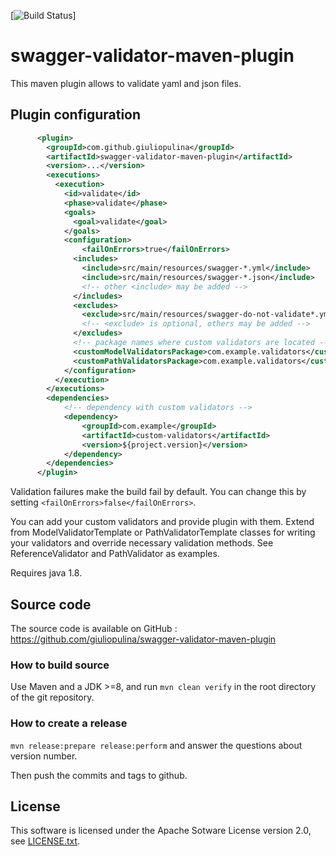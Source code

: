 [![Build Status](https://github.com/giuliopulina/swagger-validator-maven-plugin/actions/workflows/maven.yml/badge.svg)]

# swagger-validator-maven-plugin

This maven plugin allows to validate yaml and json files.

## Plugin configuration

```xml
      <plugin>
        <groupId>com.github.giuliopulina</groupId>
        <artifactId>swagger-validator-maven-plugin</artifactId>
        <version>...</version>
        <executions>
          <execution>
            <id>validate</id>
            <phase>validate</phase>
            <goals>
              <goal>validate</goal>
            </goals>
            <configuration>
                <failOnErrors>true</failOnErrors>
              <includes>
                <include>src/main/resources/swagger-*.yml</include>
                <include>src/main/resources/swagger-*.json</include>
                <!-- other <include> may be added -->
              </includes>
              <excludes>
                <exclude>src/main/resources/swagger-do-not-validate*.yml</exclude>
                <!-- <exclude> is optional, others may be added -->
              </excludes>
              <!-- package names where custom validators are located -->
              <customModelValidatorsPackage>com.example.validators</customModelValidatorsPackage>
              <customPathValidatorsPackage>com.example.validators</customPathValidatorsPackage>
            </configuration>
          </execution>
        </executions>
        <dependencies>
            <!-- dependency with custom validators -->
            <dependency>
                <groupId>com.example</groupId>
                <artifactId>custom-validators</artifactId>
                <version>${project.version}</version>
            </dependency>
        </dependencies>
      </plugin>
```

Validation failures make the build fail by default. You can change this by setting `<failOnErrors>false</failOnErrors>`.

You can add your custom validators and provide plugin with them. Extend from ModelValidatorTemplate or PathValidatorTemplate 
classes for writing your validators and override necessary validation methods. See ReferenceValidator and PathValidator as examples.

Requires java 1.8.

## Source code
The source code is available on GitHub : https://github.com/giuliopulina/swagger-validator-maven-plugin

### How to build source
Use Maven and a JDK >=8, and run `mvn clean verify` in the root directory of the git repository.

### How to create a release
`mvn release:prepare release:perform` and answer the questions about version number.

Then push the commits and tags to github.

## License
This software is licensed under the Apache Sotware License version 2.0, see [LICENSE.txt](LICENSE.txt).
